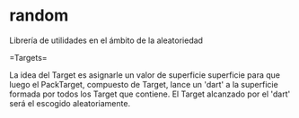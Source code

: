 # random

Librería de utilidades en el ámbito de la aleatoriedad

=Targets=

La idea del Target es asignarle un valor de superficie superficie para que luego el PackTarget, compuesto de Target, lance un 'dart' a la superficie formada por todos los Target que contiene. El Target alcanzado por el 'dart' será el escogido aleatoriamente.
